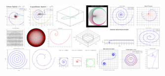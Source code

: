 ![](https://github.com/KMORaza/different-spirals/blob/main/spirals/images/all-different-spirals.png)
